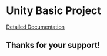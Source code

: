 # Unity Basic Project #
[Detailed Documentation](https://github.com/mohsinkhan26/UnityBasicProject/wiki)

## Thanks for your support! ##
